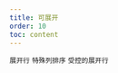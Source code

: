 ```yaml
---
title: 可展开
order: 10
toc: content
---
```


<code src='../examples/ExpandBasic.tsx' description='当行内容过多并且不想显示横向滚动条时，可以使用 Table 展开行功能。'>展开行</code> <code src='../examples/ExpandSort.tsx' description='设置`column.type`为`expand`控制选择列的顺序, 配合`expandable`进行其他操作'>特殊列排序</code> <code src='../examples/Expand.tsx' description='设置 expandable.expandedRowKeys 属性表示展开会变成受控的'>受控的展开行</code>
